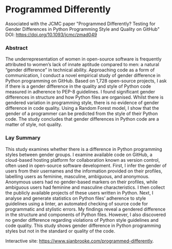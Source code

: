 # Programmed Differently
Associated with the JCMC paper "Programmed Differently? Testing for Gender Differences in Python Programming Style and Quality on GitHub" DOI: https://doi.org/10.1093/jcmc/zmad049

### Abstract
The underrepresentation of women in open-source software is frequently attributed to women’s lack of innate aptitude compared to men: a natural “gender difference” in technical ability. Approaching code as a form of communication, I conduct a novel empirical study of gender difference in Python programming on GitHub. Based on 1,728 open-source projects, I ask if there is a gender difference in the quality and style of Python code measured in adherence to PEP-8 guidelines. I found significant gender differences in structure and how Python files are organised. Whilst there is gendered variation in programming style, there is no evidence of gender difference in code quality. Using a Random Forest model, I show that the gender of a programmer can be predicted from the style of their Python code. The study concludes that gender differences in Python code are a matter of style, not quality.

### Lay Summary 
This study examines whether there is a difference in Python programming styles between gender groups. I examine available code on GitHub, a cloud-based hosting platform for collaboration known as version control, often used in open-source software development. First, I infer the gender of users from their usernames and the information provided on their profiles, labelling users as feminine, masculine, ambiguous, and anonymous. Anonymous users had no gender-based markers on their profiles, while ambiguous users had feminine and masculine characteristics. I then collect the publicly available projects of these users written in Python. Next, I analyse and generate statistics on Python files’ adherence to style guidelines using a linter, an automated checking of source code for programmatic and stylistic errors. My findings reveal a gendered difference in the structure and components of Python files. However, I also discovered no gender difference regarding violations of Python style guidelines and code quality. This study shows gender difference in Python programming styles but not in the standard or quality of the code. 

Interactive site: https://www.sianbrooke.com/programmed-differently.


